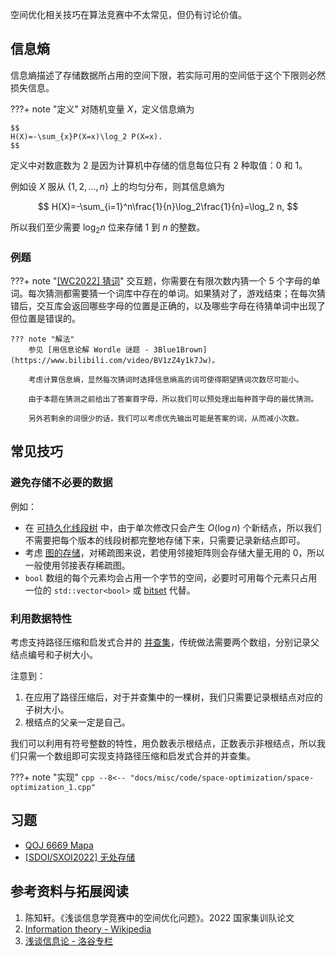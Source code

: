 空间优化相关技巧在算法竞赛中不太常见，但仍有讨论价值。

## 信息熵

信息熵描述了存储数据所占用的空间下限，若实际可用的空间低于这个下限则必然损失信息。

???+ note "定义"
    对随机变量 $X$，定义信息熵为
    
    $$
    H(X)=-\sum_{x}P(X=x)\log_2 P(X=x).
    $$

定义中对数底数为 $2$ 是因为计算机中存储的信息每位只有 $2$ 种取值：$0$ 和 $1$。

例如设 $X$ 服从 $\{1,2,\dots,n\}$ 上的均匀分布，则其信息熵为

$$
H(X)=-\sum_{i=1}^n\frac{1}{n}\log_2\frac{1}{n}=\log_2 n,
$$

所以我们至少需要 $\log_2 n$ 位来存储 $1$ 到 $n$ 的整数。

### 例题

???+ note "[\[WC2022\] 猜词](https://www.luogu.com.cn/problem/P8079)"
    交互题，你需要在有限次数内猜一个 5 个字母的单词。每次猜测都需要猜一个词库中存在的单词。如果猜对了，游戏结束；在每次猜错后，交互库会返回哪些字母的位置是正确的，以及哪些字母在待猜单词中出现了但位置是错误的。
    
    ??? note "解法"
        参见 [用信息论解 Wordle 谜题 - 3Blue1Brown](https://www.bilibili.com/video/BV1zZ4y1k7Jw)。
        
        考虑计算信息熵，显然每次猜词时选择信息熵高的词可使得期望猜词次数尽可能小。
        
        由于本题在猜测之前给出了答案首字母，所以我们可以预处理出每种首字母的最优猜测。
        
        另外若剩余的词很少的话，我们可以考虑优先输出可能是答案的词，从而减小次数。

## 常见技巧

### 避免存储不必要的数据

例如：

-   在 [可持久化线段树](../ds/persistent-seg.md) 中，由于单次修改只会产生 $O(\log n)$ 个新结点，所以我们不需要把每个版本的线段树都完整地存储下来，只需要记录新结点即可。
-   考虑 [图的存储](../graph/save.md)，对稀疏图来说，若使用邻接矩阵则会存储大量无用的 $0$，所以一般使用邻接表存稀疏图。
-   `bool` 数组的每个元素均会占用一个字节的空间，必要时可用每个元素只占用一位的 `std::vector<bool>` 或 [bitset](../lang/csl/bitset.md) 代替。

### 利用数据特性

考虑支持路径压缩和启发式合并的 [并查集](../ds/dsu.md)，传统做法需要两个数组，分别记录父结点编号和子树大小。

注意到：

1.  在应用了路径压缩后，对于并查集中的一棵树，我们只需要记录根结点对应的子树大小。
2.  根结点的父亲一定是自己。

我们可以利用有符号整数的特性，用负数表示根结点，正数表示非根结点，所以我们只需一个数组即可实现支持路径压缩和启发式合并的并查集。

???+ note "实现"
    ```cpp
    --8<-- "docs/misc/code/space-optimization/space-optimization_1.cpp"
    ```

## 习题

-   [QOJ 6669 Mapa](https://qoj.ac/problem/6669)
-   [\[SDOI/SXOI2022\] 无处存储](https://www.luogu.com.cn/problem/P8353)

## 参考资料与拓展阅读

1.  陈知轩。《浅谈信息学竞赛中的空间优化问题》。2022 国家集训队论文
2.  [Information theory - Wikipedia](https://en.wikipedia.org/wiki/Information_theory)
3.  [浅谈信息论 - 洛谷专栏](https://www.luogu.com.cn/article/i65ca8i5)
